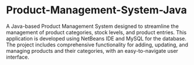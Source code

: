 # Product-Management-System-Java
 A Java-based Product Management System designed to streamline the management of product categories, stock levels, and product entries. This application is developed using NetBeans IDE and MySQL for the database. The project includes comprehensive functionality for adding, updating, and managing products and their categories, with an easy-to-navigate user interface.
